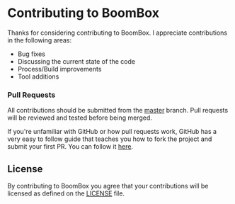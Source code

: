 # Contributing to BoomBox

Thanks for considering contributing to BoomBox. I appreciate contributions in the following areas:

*   Bug fixes
*   Discussing the current state of the code
*   Process/Build improvements
*   Tool additions

### Pull Requests

All contributions should be submitted from the [master](https://github.com/nbeede/BoomBox/tree/master) branch. Pull requests will be reviewed and tested before being merged.

If you're unfamiliar with GitHub or how pull requests work, GitHub has a very easy to follow guide
that teaches you how to fork the project and submit your first PR. You can follow it
[here](https://guides.github.com/activities/forking/).

## License

By contributing to BoomBox you agree that your contributions will be licensed as defined on the
[LICENSE](LICENSE) file.
